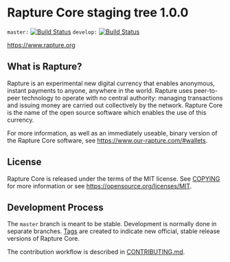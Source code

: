 Rapture Core staging tree 1.0.0
===============================

`master:` [![Build Status](https://travis-ci.org/RaptureCore/Rapture.svg?branch=master)](https://travis-ci.org/RaptureCore/Rapture) `develop:` [![Build Status](https://travis-ci.org/RaptureCore/Rapture.svg?branch=develop)](https://travis-ci.org/RaptureCore/Rapture/branches)

https://www.rapture.org


What is Rapture?
----------------

Rapture is an experimental new digital currency that enables anonymous, instant
payments to anyone, anywhere in the world. Rapture uses peer-to-peer technology
to operate with no central authority: managing transactions and issuing money
are carried out collectively by the network. Rapture Core is the name of the open
source software which enables the use of this currency.

For more information, as well as an immediately useable, binary version of
the Rapture Core software, see https://www.our-rapture.com/#wallets.


License
-------

Rapture Core is released under the terms of the MIT license. See [COPYING](COPYING) for more
information or see https://opensource.org/licenses/MIT.

Development Process
-------------------

The `master` branch is meant to be stable. Development is normally done in separate branches.
[Tags](https://github.com/RaptureCore/Rapture/tags) are created to indicate new official,
stable release versions of Rapture Core.

The contribution workflow is described in [CONTRIBUTING.md](CONTRIBUTING.md).